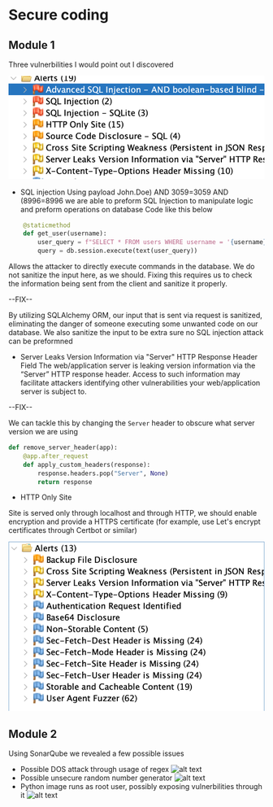 # Secure coding

## Module 1

Three vulnerbilities I would point out I discovered

![alt text](image-3.png)

- SQL injection
Using payload  John.Doe) AND 3059=3059 AND (8996=8996 we are able to preform SQL Injection to manipulate logic and preform operations on database
Code like this below

```python
    @staticmethod
    def get_user(username):
        user_query = f"SELECT * FROM users WHERE username = '{username}'"
        query = db.session.execute(text(user_query))
```

Allows the attacker to directly execute commands in the database. We do not sanitize the input here, as we should. Fixing this requires us to check the information being sent from the client and sanitize it properly.

--FIX--

By utilizing SQLAlchemy ORM, our input that is sent via request is sanitized, eliminating the danger of someone executing some unwanted code on our database. We also sanitize the input to be extra sure no SQL injection attack can be preformned

- Server Leaks Version Information via "Server" HTTP Response Header Field
The web/application server is leaking version information via the “Server” HTTP response header. Access to such information may facilitate attackers identifying other vulnerabilities your web/application server is subject to.

--FIX--

We can tackle this by changing the `Server` header to obscure what server version we are using

```python
def remove_server_header(app):
    @app.after_request
    def apply_custom_headers(response):
        response.headers.pop("Server", None)
        return response
```

- HTTP Only Site

Site is served only through localhost and through HTTP, we should enable encryption and provide a HTTPS certificate (for example, use Let's encrypt certificates through Certbot or similar)

![alt text](image-5.png)

## Module 2

Using SonarQube we revealed a few possible issues

- Possible DOS attack through usage of regex
![alt text](image.png)
- Possible unsecure random number generator
![alt text](image-1.png)
- Python image runs as root user, possibly exposing vulnerbilities through it
![alt text](image-2.png)
